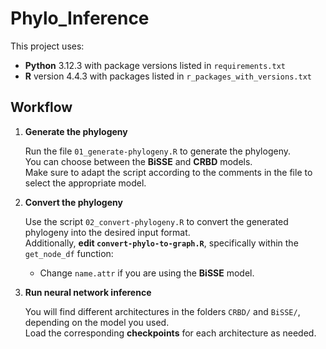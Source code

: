 # Phylo_Inference

This project uses:
- **Python** 3.12.3 with package versions listed in `requirements.txt`
- **R** version 4.4.3 with packages listed in `r_packages_with_versions.txt`

## Workflow

1. **Generate the phylogeny**

   Run the file `01_generate-phylogeny.R` to generate the phylogeny.  
   You can choose between the **BiSSE** and **CRBD** models.  
   Make sure to adapt the script according to the comments in the file to select the appropriate model.

2. **Convert the phylogeny**

   Use the script `02_convert-phylogeny.R` to convert the generated phylogeny into the desired input format.  
   Additionally, **edit `convert-phylo-to-graph.R`**, specifically within the `get_node_df` function:
   - Change `name.attr` if you are using the **BiSSE** model.

3. **Run neural network inference**

   You will find different architectures in the folders `CRBD/` and `BiSSE/`, depending on the model you used.  
   Load the corresponding **checkpoints** for each architecture as needed.

